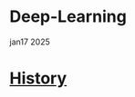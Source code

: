 # Deep-Learning
jan17 2025  
# [History](https://github.com/samirdahal888/Deep-Learning/tree/main/History)

